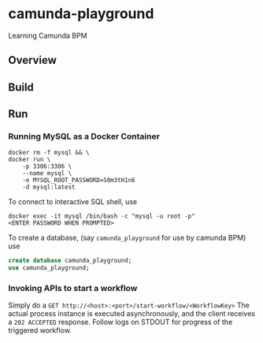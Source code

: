 # camunda-playground
Learning Camunda BPM

## Overview

## Build

## Run
### Running MySQL as a Docker Container
```
docker rm -f mysql && \
docker run \
    -p 3306:3306 \
    --name mysql \
    -e MYSQL_ROOT_PASSWORD=S0m3tH1n6
    -d mysql:latest
```

To connect to interactive SQL shell, use
```
docker exec -it mysql /bin/bash -c "mysql -u root -p"
<ENTER PASSWORD WHEN PROMPTED>
```

To create a database, (say `camunda_playground` for use by camunda BPM) use
```sql
create database camunda_playground;
use camunda_playground;
```

### Invoking APIs to start a workflow
Simply do a `GET http://<host>:<port>/start-workflow/<WorkflowKey>`
The actual process instance is executed asynchronously, and the client receives a `202 ACCEPTED` response. Follow logs on STDOUT for progress of the triggered workflow.